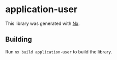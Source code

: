 # application-user

This library was generated with [Nx](https://nx.dev).

## Building

Run `nx build application-user` to build the library.
